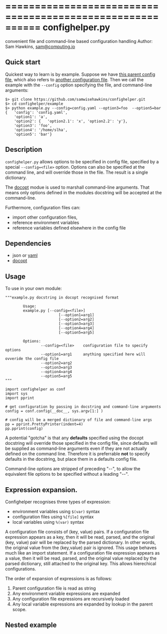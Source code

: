 ==========================================================
confighelper.py
===========================================================
convenient file and command-line based configuration handling
Author: Sam Hawkins, sam@computing.io

## Quick start

Quickest way to learn is by example. Suppose we have [this parent config file](example/config.yaml), which also refers to 
[another configuration file](example/c2.yaml). Then we call the example with the `--config` option specifying the file, 
and command-line arguments:


    $> git clone https://github.com/samwisehawkins/confighelper.git
	$> cd confighelper/example
	$> python example.py --config=config.yaml --option3=foo  --option5=bar
    {   'config': 'config.yaml',
        'option1': 'a',
        'option2': {   'option2.1': 'x', 'option2.2': 'y'},
        'option3': 'foo',
        'option4': '/home/slha',
        'option5': 'bar'}

## Description
`confighelper.py` allows options to be specified in config file, specified by a special `--config=<file>` option.
Options can also be specified at the command line, and will override those in the file. 
The result is a single dictionary.

The [docopt](https://github.com/docopt/docopt) modue is used to marshall
command-line arguments.  That means only options defined in the modules docstring will
be accepted at the command-line. 

Furthermore, configuration files can:

* import other configuration files, 
* reference environment variables
* reference variables defined elsewhere in the config file


## Dependencies

* json or [yaml](http://pyyaml.org/)
* [docopt](https://github.com/docopt/docopt)


## Usage

To use in your own module:

    """example.py docstring in docopt recognised format

            Usage:
            example.py [--config=<file>]
                            [--option1=arg1]
                            [--option2=arg2]
                            [--option3=arg3]
                            [--option4=arg4]
                            [--option5=arg5]

            Options:
                    --config=<file>    configuration file to specify options
                    --option1=arg1     anything specified here will ovveride the config file
                    --option2=arg2
                    --option3=arg3
                    --option4=arg4
                    --option5=arg5
    """

    import confighelper as conf
    import sys
    import pprint

    # get configuration by passing in docstring and command-line arguments
    config = conf.config(__doc__, sys.argv[1:] )

    # config will be a merged dictionary of file and command-line args
    pp = pprint.PrettyPrinter(indent=4)
    pp.pprint(config)



A potential "gotcha" is that any **defaults** specified using the docopt docstring will override those specified in the config file, 
since defaults will be supplied as command-line arguments even if they are not actually defined on the command line.
Therefore it is preferrable **not** to specify defaults in the docstring, but place them in a defaults config file. 

Command-line options are stripped of preceding "--", to allow the equivalent file options to be specified without a leading "--". 

## Expression expansion. 

Confighelper recognises three types of expression:
 * environment variables using `$(var)` syntax
 * configuration files using `%[file]` syntax
 * local variables using `%(var)` syntax
 
 A configuration file consists of (key, value) pairs. If a configuration file expression appears as a key, then it will
 be read, parsed, and the original (key, value) pair will be replaced by the parsed dictionary.  In other words, the original 
 value from the (key,value) pair is ignored.  This usage behaves much like an import statement.  If a configuration file 
 expression appears as a value, then it will be read, parsed, and the original value replaced by the parsed dictionary, still
 attached to the original key. This allows hierechical configurations.

The order of expansion of expressions is as follows:

 1. Parent configuration file is read as string
 2. Any environment variable expressions are expanded
 3. Any configuration file expressions are recursively loaded
 4. Any local variable expressions are expanded by lookup in the parent scope.
 
 
## Nested example


